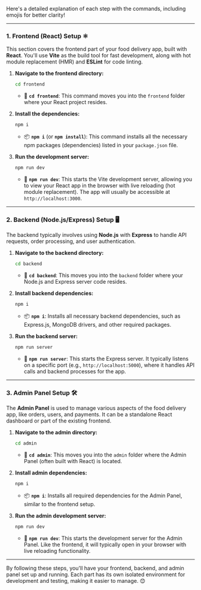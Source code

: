 Here's a detailed explanation of each step with the commands, including emojis for better clarity!

---

### 1. **Frontend (React) Setup** ⚛️

This section covers the frontend part of your food delivery app, built with **React**. You'll use **Vite** as the build tool for fast development, along with hot module replacement (HMR) and **ESLint** for code linting.

1. **Navigate to the frontend directory:**
   ```bash
   cd frontend
   ```
   - 📂 **`cd frontend`**: This command moves you into the `frontend` folder where your React project resides.

2. **Install the dependencies:**
   ```bash
   npm i
   ```
   - 📦 **`npm i`** (or **`npm install`**): This command installs all the necessary npm packages (dependencies) listed in your `package.json` file.

2. **Run the development server:**
   ```bash
   npm run dev
   ```
   - 🚀 **`npm run dev`**: This starts the Vite development server, allowing you to view your React app in the browser with live reloading (hot module replacement). The app will usually be accessible at `http://localhost:3000`.

---

### 2. **Backend (Node.js/Express) Setup** 🖥️

The backend typically involves using **Node.js** with **Express** to handle API requests, order processing, and user authentication.

1. **Navigate to the backend directory:**
   ```bash
   cd backend
   ```
   - 📂 **`cd backend`**: This moves you into the `backend` folder where your Node.js and Express server code resides.

2. **Install backend dependencies:**
   ```bash
   npm i
   ```
   - 📦 **`npm i`**: Installs all necessary backend dependencies, such as Express.js, MongoDB drivers, and other required packages.

3. **Run the backend server:**
   ```bash
   npm run server
   ```
   - 🔧 **`npm run server`**: This starts the Express server. It typically listens on a specific port (e.g., `http://localhost:5000`), where it handles API calls and backend processes for the app.

---

### 3. **Admin Panel Setup** 🛠️

The **Admin Panel** is used to manage various aspects of the food delivery app, like orders, users, and payments. It can be a standalone React dashboard or part of the existing frontend.

1. **Navigate to the admin directory:**
   ```bash
   cd admin
   ```
   - 📂 **`cd admin`**: This moves you into the `admin` folder where the Admin Panel (often built with React) is located.

2. **Install admin dependencies:**
   ```bash
   npm i
   ```
   - 📦 **`npm i`**: Installs all required dependencies for the Admin Panel, similar to the frontend setup.

3. **Run the admin development server:**
   ```bash
   npm run dev
   ```
   - 🚀 **`npm run dev`**: This starts the development server for the Admin Panel. Like the frontend, it will typically open in your browser with live reloading functionality.

---

By following these steps, you'll have your frontend, backend, and admin panel set up and running. Each part has its own isolated environment for development and testing, making it easier to manage. 😊
